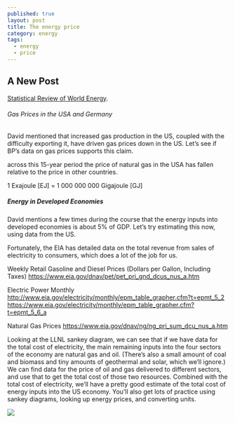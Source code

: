 ```yaml
---
published: true
layout: post
title: The energy price
category: energy
tags:
  - energy
  - price
---
```

## A New Post


[Statistical Review of World Energy](http://www.bp.com/en/global/corporate/energy-economics/statistical-review-of-world-energy.html). 



###### Gas Prices in the USA and Germany

David mentioned that increased gas production in the US, coupled with the difficulty exporting it, have driven gas prices down in the US. Let’s see if BP’s data on gas prices supports this claim.

across this 15-year period the price of natural gas in the USA has fallen relative to the price in other countries.

1 Exajoule [EJ] =   1 000 000 000 Gigajoule [GJ]

##### Energy in Developed Economies

David mentions a few times during the course that the energy inputs into developed economies is about 5% of GDP. Let’s try estimating this now, using data from the US.

Fortunately, the EIA has detailed data on the total revenue from sales of electricity to consumers, which does a lot of the job for us. 


Weekly Retail Gasoline and Diesel Prices
(Dollars per Gallon, Including Taxes)
https://www.eia.gov/dnav/pet/pet_pri_gnd_dcus_nus_a.htm

Electric Power Monthly
http://www.eia.gov/electricity/monthly/epm_table_grapher.cfm?t=epmt_5_2
https://www.eia.gov/electricity/monthly/epm_table_grapher.cfm?t=epmt_5_6_a



Natural Gas Prices
https://www.eia.gov/dnav/ng/ng_pri_sum_dcu_nus_a.htm

Looking at the LLNL sankey diagram, we can see that if we have data for the total cost of electricity, the main remaining inputs into the four sectors of the economy are natural gas and oil. (There’s also a small amount of coal and biomass and tiny amounts of geothermal and solar, which we’ll ignore.) We can find data for the price of oil and gas delivered to different sectors, and use that to get the total cost of those two resources. Combined with the total cost of electricity, we’ll have a pretty good estimate of the total cost of energy inputs into the US economy. You’ll also get lots of practice using sankey diagrams, looking up energy prices, and converting units.

![](https://flowcharts.llnl.gov/content/assets/images/energy/us/Energy_US_2015.png)
